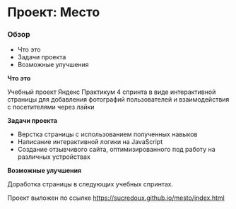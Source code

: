 # Проект: Место


### Обзор
* Что это
* Задачи проекта
* Возможные улучшения

**Что это**

Учебный проект Яндекс Практикум 4 спринта в виде интерактивной страницы для добавления фотографий пользователей и взаимодействия с посетителями через лайки

**Задачи проекта**

* Верстка страницы с использованием полученных навыков
* Написание интерактивной логики на JavaScript
* Создание отзывчивого сайта, оптимизированного под работу на различных устройствах

**Возможные улучшения**

Доработка страницы в следующих учебных спринтах.

Проект выложен по ссылке https://sucredoux.github.io/mesto/index.html
